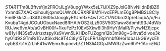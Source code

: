 $START$Tm8LBftvsYjn2FRCtJLgV8upgYWxx5sL7lJIXZ9pJxIG8NvNiIdnBtBZ6YxnndE7XAQkxihxuhjqxnsQLWnOLCRXRF8Mf/HvcEFPLmE6gBPMBSL8C1yFm6FkksX+d3iOUS605dJoogkyE1UmRxF4wTzCZ17NObrdXtp/eL5qbA/o/FuKvubaT4gdJCGuUObuxNaed8RHAi/rOS2kLz50SV50S1awv8dbmft93J4dWbRUJwe6vnAb/aOvBH00f+1IxuFzPz10EvSXkw8l3h9HyYjMalR/Ply/wNZ6jcpxw81yHN3Ss5vJr/zxtspyXs9Vwn5LKHDoFUZqgm12b3m98g+Glhva5dIvoe3khy01d92GTmR/1DvJtSkxNc9T4Ci8y15TpLFRrU8pYmbfGHoi1dbaLkG9VycEhoybES7c1VZrLhF41wWEmx9upnevb/ZTN3Ii4GGpJMWRzZwn6hY+1A==$END$